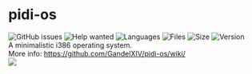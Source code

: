 # pidi-os
![GitHub issues](https://img.shields.io/github/issues-raw/GandelXIV/pidi-os?style=for-the-badge) 
![Help wanted](https://img.shields.io/badge/-HELP%20WANTED-red?style=for-the-badge) 
![Languages](https://img.shields.io/github/languages/count/GandelXIV/pidi-os?style=for-the-badge) 
![Files](https://img.shields.io/github/directory-file-count/GandelXIV/pidi-os?style=for-the-badge) 
![Size](https://img.shields.io/github/languages/code-size/GandelXIV/pidi-os?style=for-the-badge)
![Version](https://img.shields.io/github/v/tag/GandelXIV/pidi-os?style=for-the-badge)
<br />A minimalistic i386 operating system. <br />
More info: https://github.com/GandelXIV/pidi-os/wiki/ <br />
![](https://github.com/GandelXIV/pidi-os/blob/main/production/start-screenshot.png)
